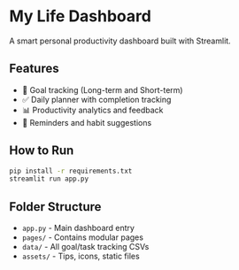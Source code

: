 # My Life Dashboard

A smart personal productivity dashboard built with Streamlit.

## Features
- 🎯 Goal tracking (Long-term and Short-term)
- ✅ Daily planner with completion tracking
- 📊 Productivity analytics and feedback
- 🧠 Reminders and habit suggestions

## How to Run

```bash
pip install -r requirements.txt
streamlit run app.py
```

## Folder Structure

- `app.py` - Main dashboard entry
- `pages/` - Contains modular pages
- `data/` - All goal/task tracking CSVs
- `assets/` - Tips, icons, static files